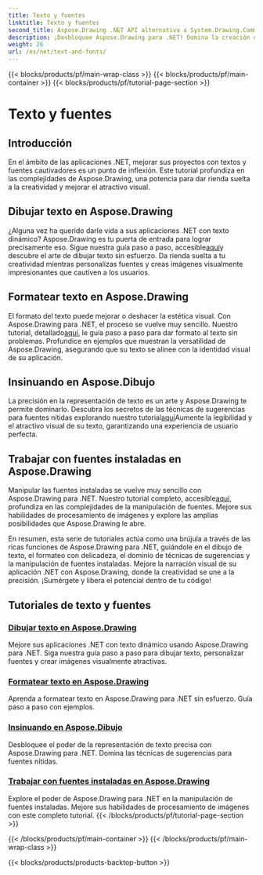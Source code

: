 ```yaml
---
title: Texto y fuentes
linktitle: Texto y fuentes
second_title: Aspose.Drawing .NET API alternativa a System.Drawing.Common
description: ¡Desbloquee Aspose.Drawing para .NET! Domina la creación dinámica de texto, fuentes e imágenes. Formato de texto, sugerencias y manipulación de fuentes perfectos para imágenes nítidas.
weight: 26
url: /es/net/text-and-fonts/
---
```


{{< blocks/products/pf/main-wrap-class >}}
{{< blocks/products/pf/main-container >}}
{{< blocks/products/pf/tutorial-page-section >}}

# Texto y fuentes


## Introducción
En el ámbito de las aplicaciones .NET, mejorar sus proyectos con textos y fuentes cautivadores es un punto de inflexión. Este tutorial profundiza en las complejidades de Aspose.Drawing, una potencia para dar rienda suelta a la creatividad y mejorar el atractivo visual.

## Dibujar texto en Aspose.Drawing
¿Alguna vez ha querido darle vida a sus aplicaciones .NET con texto dinámico? Aspose.Drawing es tu puerta de entrada para lograr precisamente eso. Sigue nuestra guía paso a paso, accesible[aquí](./draw-text/)y descubre el arte de dibujar texto sin esfuerzo. Da rienda suelta a tu creatividad mientras personalizas fuentes y creas imágenes visualmente impresionantes que cautiven a los usuarios.

## Formatear texto en Aspose.Drawing
 El formato del texto puede mejorar o deshacer la estética visual. Con Aspose.Drawing para .NET, el proceso se vuelve muy sencillo. Nuestro tutorial, detallado[aquí](./format-text/), le guía paso a paso para dar formato al texto sin problemas. Profundice en ejemplos que muestran la versatilidad de Aspose.Drawing, asegurando que su texto se alinee con la identidad visual de su aplicación.

## Insinuando en Aspose.Dibujo
 La precisión en la representación de texto es un arte y Aspose.Drawing te permite dominarlo. Descubra los secretos de las técnicas de sugerencias para fuentes nítidas explorando nuestro tutorial[aquí](./hinting/)Aumente la legibilidad y el atractivo visual de su texto, garantizando una experiencia de usuario perfecta.

## Trabajar con fuentes instaladas en Aspose.Drawing
 Manipular las fuentes instaladas se vuelve muy sencillo con Aspose.Drawing para .NET. Nuestro tutorial completo, accesible[aquí](./installed-fonts/), profundiza en las complejidades de la manipulación de fuentes. Mejore sus habilidades de procesamiento de imágenes y explore las amplias posibilidades que Aspose.Drawing le abre.

En resumen, esta serie de tutoriales actúa como una brújula a través de las ricas funciones de Aspose.Drawing para .NET, guiándole en el dibujo de texto, el formateo con delicadeza, el dominio de técnicas de sugerencias y la manipulación de fuentes instaladas. Mejore la narración visual de su aplicación .NET con Aspose.Drawing, donde la creatividad se une a la precisión. ¡Sumérgete y libera el potencial dentro de tu código!
## Tutoriales de texto y fuentes
### [Dibujar texto en Aspose.Drawing](./draw-text/)
Mejore sus aplicaciones .NET con texto dinámico usando Aspose.Drawing para .NET. Siga nuestra guía paso a paso para dibujar texto, personalizar fuentes y crear imágenes visualmente atractivas.
### [Formatear texto en Aspose.Drawing](./format-text/)
Aprenda a formatear texto en Aspose.Drawing para .NET sin esfuerzo. Guía paso a paso con ejemplos.
### [Insinuando en Aspose.Dibujo](./hinting/)
Desbloquee el poder de la representación de texto precisa con Aspose.Drawing para .NET. Domina las técnicas de sugerencias para fuentes nítidas.
### [Trabajar con fuentes instaladas en Aspose.Drawing](./installed-fonts/)
Explore el poder de Aspose.Drawing para .NET en la manipulación de fuentes instaladas. Mejore sus habilidades de procesamiento de imágenes con este completo tutorial.
{{< /blocks/products/pf/tutorial-page-section >}}

{{< /blocks/products/pf/main-container >}}
{{< /blocks/products/pf/main-wrap-class >}}

{{< blocks/products/products-backtop-button >}}
